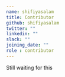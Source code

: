 ```yaml
---
name: shifiyasalam
title: Contributor
github: shifiyasalam
twitter: ""
linkedin: ""
slack: ""
joining_date: ""
role : contributor
---
```


Still waiting for this
